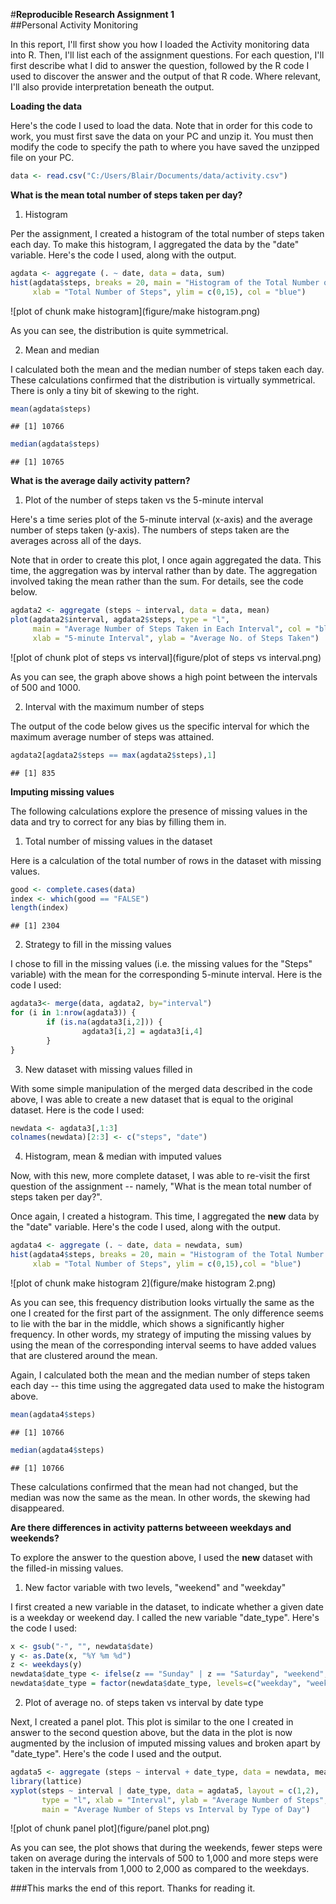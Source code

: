 #**Reproducible Research Assignment 1**  
##Personal Activity Monitoring

In this report, I'll first show you how I loaded the Activity monitoring data into R. Then, I'll list each of the assignment questions.  For each question, I'll first describe what I did to answer the question, followed by the R code I used to discover the answer and the output of that R code.  Where relevant, I'll also provide interpretation beneath the output.

**Loading the data**

Here's the code I used to load the data.  Note that in order for this code to work, you must first save the data on your PC and unzip it.  You must then modify the code to specify the path to where you have saved the unzipped file on your PC.


```r
data <- read.csv("C:/Users/Blair/Documents/data/activity.csv")
```

**What is the mean total number of steps taken per day?**

1. Histogram

Per the assignment, I created a histogram of the total number of steps taken each day.  To make this histogram, I aggregated the data by the "date" variable.  Here's the code I used, along with the output.  


```r
agdata <- aggregate (. ~ date, data = data, sum)
hist(agdata$steps, breaks = 20, main = "Histogram of the Total Number of Steps Per Day",
     xlab = "Total Number of Steps", ylim = c(0,15), col = "blue")
```

![plot of chunk make histogram](figure/make histogram.png) 

As you can see, the distribution is quite symmetrical.  

2. Mean and median

I calculated both the mean and the median number of steps taken each day. These calculations confirmed that the distribution is virtually symmetrical.  There is only a tiny bit of skewing to the right.  


```r
mean(agdata$steps)
```

```
## [1] 10766
```

```r
median(agdata$steps)
```

```
## [1] 10765
```

**What is the average daily activity pattern?**

1. Plot of the number of steps taken vs the 5-minute interval

Here's a time series plot of the 5-minute interval (x-axis) and the average number of steps taken (y-axis).  The numbers of steps taken are the averages across all of the days.  

Note that in order to create this plot, I once again aggregated the data.  This time, the aggregation was by interval rather than by date.  The aggregation involved taking the mean rather than the sum.  For details, see the code below.


```r
agdata2 <- aggregate (steps ~ interval, data = data, mean)
plot(agdata2$interval, agdata2$steps, type = "l", 
     main = "Average Number of Steps Taken in Each Interval", col = "blue", 
     xlab = "5-minute Interval", ylab = "Average No. of Steps Taken")
```

![plot of chunk plot of steps vs interval](figure/plot of steps vs interval.png) 

As you can see, the graph above shows a high point between the intervals of 500 and 1000.

2. Interval with the maximum number of steps

The output of the code below gives us the specific interval for which the maximum average number of steps was attained.


```r
agdata2[agdata2$steps == max(agdata2$steps),1]
```

```
## [1] 835
```

**Imputing missing values**

The following calculations explore the presence of missing values in the data and try to correct for any bias by filling them in.

1. Total number of missing values in the dataset

Here is a calculation of the total number of rows in the dataset with missing values.


```r
good <- complete.cases(data)
index <- which(good == "FALSE")
length(index)
```

```
## [1] 2304
```

2. Strategy to fill in the missing values

I chose to fill in the missing values (i.e. the missing values for the "Steps" variable) with the mean for the corresponding 5-minute interval.  Here is the code I used:


```r
agdata3<- merge(data, agdata2, by="interval")
for (i in 1:nrow(agdata3)) {
        if (is.na(agdata3[i,2])) {
                agdata3[i,2] = agdata3[i,4]
        }
}
```

3. New dataset with missing values filled in

With some simple manipulation of the merged data described in the code above, I was able to create a new dataset that is equal to the original dataset.  Here is the code I used:


```r
newdata <- agdata3[,1:3]
colnames(newdata)[2:3] <- c("steps", "date") 
```

4. Histogram, mean & median with imputed values

Now, with this new, more complete dataset, I was able to re-visit the first question of the assignment -- namely, "What is the mean total number of steps taken per day?".  

Once again, I created a histogram.  This time, I aggregated the **new** data by the "date" variable.  Here's the code I used, along with the output.


```r
agdata4 <- aggregate (. ~ date, data = newdata, sum)
hist(agdata4$steps, breaks = 20, main = "Histogram of the Total Number of Steps Per Day\n(with imputed missing values)",
     xlab = "Total Number of Steps", ylim = c(0,15),col = "blue")
```

![plot of chunk make histogram 2](figure/make histogram 2.png) 

As you can see, this frequency distribution looks virtually the same as the one I created for the first part of the assignment.   The only difference seems to lie with the bar in the middle, which shows a significantly higher frequency.  In other words, my strategy of imputing the missing values by using the mean of the corresponding interval seems to have added values that are clustered around the mean.

Again, I calculated both the mean and the median number of steps taken each day -- this time using the aggregated data used to make the histogram above. 


```r
mean(agdata4$steps)
```

```
## [1] 10766
```

```r
median(agdata4$steps)
```

```
## [1] 10766
```

These calculations confirmed that the mean had not changed, but the median was now the same as the mean.  In other words, the skewing had disappeared. 

**Are there differences in activity patterns betweeen weekdays and weekends?**

To explore the answer to the question above, I used the **new** dataset with the filled-in missing values.   

1. New factor variable with two levels, "weekend" and "weekday"

I first created a new variable in the dataset, to indicate whether a given date is a weekday or weekend day.  I called the new variable "date_type".  Here's the code I used:


```r
x <- gsub("-", "", newdata$date)
y <- as.Date(x, "%Y %m %d")
z <- weekdays(y)
newdata$date_type <- ifelse(z == "Sunday" | z == "Saturday", "weekend", "weekday")
newdata$date_type = factor(newdata$date_type, levels=c("weekday", "weekend"))
```

2.  Plot of average no. of steps taken vs interval by date type

Next, I created a panel plot.  This plot is similar to the one I created in answer to the second question above, but the data in the plot is now augmented by the inclusion of imputed missing values and broken apart by "date_type".  Here's the code I used and the output.


```r
agdata5 <- aggregate (steps ~ interval + date_type, data = newdata, mean)
library(lattice)
xyplot(steps ~ interval | date_type, data = agdata5, layout = c(1,2),
       type = "l", xlab = "Interval", ylab = "Average Number of Steps", 
       main = "Average Number of Steps vs Interval by Type of Day")
```

![plot of chunk panel plot](figure/panel plot.png) 

As you can see, the plot shows that during the weekends, fewer steps were taken on average during the intervals of 500 to 1,000 and more steps were taken in the intervals from 1,000 to 2,000 as compared to the weekdays. 

###This marks the end of this report.  Thanks for reading it.


